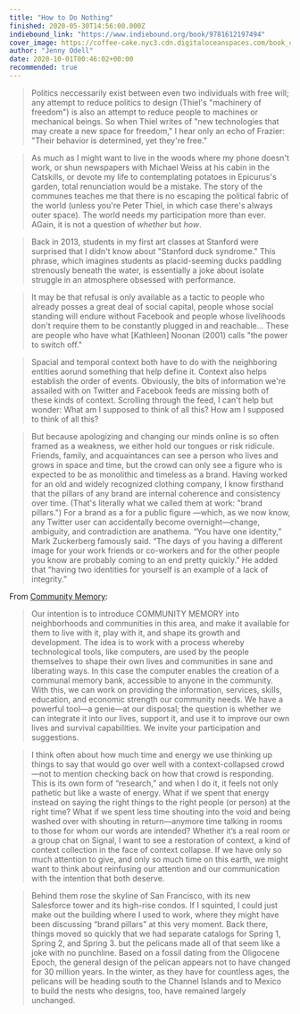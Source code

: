 ```yaml
---
title: "How to Do Nothing"
finished: 2020-05-30T14:56:00.000Z
indiebound_link: "https://www.indiebound.org/book/9781612197494"
cover_image: https://coffee-cake.nyc3.cdn.digitaloceanspaces.com/book_covers/2020/9781612197494.webp
author: "Jenny Odell"
date: 2020-10-01T00:46:02+00:00
recommended: true
---
```


> Politics neccessarily exist between even two individuals with free will; any attempt to reduce politics to design (Thiel's "machinery of freedom") is also an attempt to reduce people to machines or mechanical beings. So when Thiel writes of "new technologies that may create a new space for freedom," I hear only an echo of Frazier: "Their behavior is determined, yet they're free."

> As much as I might want to live in the woods where my phone doesn't work, or shun newspapers with Michael Weiss at his cabin in the Catskills, or devote my life to contemplating potatoes in Epicurus's garden, total renunciation would be a mistake. The story of the communes teaches me that there is no escaping the political fabric of the world (unless you're Peter Thiel, in which case there's always outer space). The world needs my participation more than ever. AGain, it is not a question of _whether_ but _how_.

> Back in 2013, students in my first art classes at Stanford were surprised that I didn't know about "Stanford duck syndrome." This phrase, which imagines students as placid-seeming ducks paddling strenously beneath the water, is essentially a joke about isolate struggle in an atmosphere obsessed with performance.

> It may be that refusal is only available as a tactic to people who already posses a great deal of social capital, people whose social standing will endure without Facebook and people whose livelihoods don't require them to be constantly plugged in and reachable... These are people who have what [Kathleen] Noonan (2001) calls "the power to switch off."

> Spacial and temporal context both have to do with the neighboring entities aorund something that help define it. Context also helps establish the order of events. Obviously, the bits of information we're assailed with on Twitter and Facebook feeds are missing both of these kinds of context. Scrolling through the feed, I can't help but wonder: What am I supposed to think of all this? How am I supposed to think of all this?

> But because apologizing and changing our minds online is so often framed as a weakness, we either hold our tongues or risk ridicule. Friends, family, and acquaintances can see a person who lives and grows in space and time, but the crowd can only see a figure who is expected to be as monolithic and timeless as a brand. Having worked for an old and widely recognized clothing company, I know firsthand that the pillars of any brand are internal coherence and consistency over time. (That's literally what we called them at work: "brand pillars.") For a brand as a for a public figure —which, as we now know, any Twitter user can accidentally become overnight—change, ambiguity, and contradiction are anathema. “You have one identity,” Mark Zuckerberg famously said. “The days of you having a different image for your work friends or co-workers and for the other people you know are probably coming to an end pretty quickly.” He added that “having two identities for yourself is an example of a lack of integrity.”

From [Community Memory](https://en.wikipedia.org/wiki/Community_Memory):

> Our intention is to introduce COMMUNITY MEMORY into neighborhoods and communities in this area, and make it available for them to live with it, play with it, and shape its growth and development. The idea is to work with a process whereby technological tools, like computers, are used by the people themselves to shape their own lives and communities in sane and liberating ways. In this case the computer enables the creation of a communal memory bank, accessible to anyone in the community. With this, we can work on providing the information, services, skills, education, and economic strength our community needs. We have a powerful tool—a genie—at our disposal; the question is whether we can integrate it into our lives, support it, and use it to improve our own lives and survival capabilities. We invite your participation and suggestions.

> I think often about how much time and energy we use thinking up things to say that would go over well with a context-collapsed crowd—not to mention checking back on how that crowd is responding. This is its own form of “research,” and when I do it, it feels not only pathetic but like a waste of energy.
> What if we spent that energy instead on saying the right things to the right people (or person) at the right time? What if we spent less time shouting into the void and being washed over with shouting in return—anymore time talking in rooms to those for whom our words are intended? Whether it’s a real room or a group chat on Signal, I want to see a restoration of context, a kind of context collection in the face of context collapse. If we have only so much attention to give, and only so much time on this earth, we might want to think about reinfusing our attention and our communication with the intention that both deserve.

> Behind them rose the skyline of San Francisco, with its new Salesforce tower and its high-rise condos. If I squinted, I could just make out the building where I used to work, where they might have been discussing “brand pillars” at this very moment. Back there, things moved so quickly that we had separate catalogs for Spring 1, Spring 2, and Spring 3. but the pelicans made all of that seem like a joke with no punchline. Based on a fossil dating from the Oligocene Epoch, the general design of the pelican appears not to have changed for 30 million years. In the winter, as they have for countless ages, the pelicans will be heading south to the Channel Islands and to Mexico to build the nests who designs, too, have remained largely unchanged.
